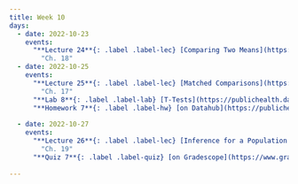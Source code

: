 ```yaml
---
title: Week 10
days:
  - date: 2022-10-23
    events:
      "**Lecture 24**{: .label .label-lec} [Comparing Two Means](https://ph142-ucb.github.io/fa23/src/lec/Lec_24_Comparing-two-means.pdf) [(Recording)](https://edstem.org/us/courses/44261/discussion/3941539#:~:text=https%3A//kaltura.berkeley.edu/channel/PH142%2BFall%2B2023/324651512/subscribe)":
        "Ch. 18"
  - date: 2022-10-25
    events:
      "**Lecture 25**{: .label .label-lec} [Matched Comparisons](https://ph142-ucb.github.io/fa23/src/lec/Lec_25_Paired-t-test.pdf) [(Recording)](https://edstem.org/us/courses/44261/discussion/3941539#:~:text=https%3A//kaltura.berkeley.edu/channel/PH142%2BFall%2B2023/324651512/subscribe) ": 
        "Ch. 17"
      "**Lab 8**{: .label .label-lab} [T-Tests](https://publichealth.datahub.berkeley.edu/hub/user-redirect/git-pull?repo=https%3A%2F%2Fgithub.com%2Fph142-ucb%2Fph142-fa23&urlpath=rstudio%2F&branch=main) (Due Oct 27th)":
      "**Homework 7**{: .label .label-hw} [on Datahub](https://publichealth.datahub.berkeley.edu/hub/user-redirect/git-pull?repo=https%3A%2F%2Fgithub.com%2Fph142-ucb%2Fph142-fa23&urlpath=rstudio%2F&branch=main) [(Solutions)](https://ph142-ucb.github.io/fa23/src/hw-sol/hw07-sol.pdf) ":
      
  - date: 2022-10-27
    events:
      "**Lecture 26**{: .label .label-lec} [Inference for a Population Proportion](https://ph142-ucb.github.io/fa23/src/lec/Lec26_Inference-population-proportion.pdf) [(Recording)](https://edstem.org/us/courses/44261/discussion/3941539#:~:text=https%3A//kaltura.berkeley.edu/channel/PH142%2BFall%2B2023/324651512/subscribe) ":
        "Ch. 19"
      "**Quiz 7**{: .label .label-quiz} [on Gradescope](https://www.gradescope.com/courses/575069) (Open 24hr, Due Oct 27th, 11:59 PM PST)":
      
---
```

